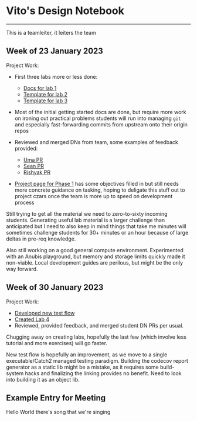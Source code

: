 # Vito's Design Notebook
----

This is a teamleiter, it leiters the team

## Week of 23 January 2023

Project Work:

* First three labs more or less done:
  * [Docs for lab 1](https://github.com/NYU-Processor-Design/nyu-processor-design.github.io/commit/7061d0209f23bdd6022afa326068f4be901e4920)
  * [Template for lab 2](https://github.com/NYU-Processor-Design/onboarding-lab-2/commit/3b1b402d5721667be2209e1e597a27c981b781e7)
  * [Template for lab 3](https://github.com/NYU-Processor-Design/onboarding-lab-3/commit/ac355f1f057fac2b15ed900f7f2b68de1d731105)

* Most of the initial getting started docs are done, but require more work on
  ironing out practical problems students will run into managing `git` and
  especially fast-forwarding commits from upstream onto their origin repos

* Reviewed and merged DNs from team, some examples of feedback provided:
  * [Uma PR](https://github.com/NYU-Processor-Design/nyu-processor-design.github.io/pull/5)
  * [Sean PR](https://github.com/NYU-Processor-Design/nyu-processor-design.github.io/pull/7)
  * [Rishyak PR](https://github.com/NYU-Processor-Design/nyu-processor-design.github.io/pull/11)

* [Project page for Phase 1](https://github.com/orgs/NYU-Processor-Design/projects/2)
  has some objectives filled in but still needs more concrete guidance on tasking,
  hoping to deligate this stuff out to project czars once the team is more up to
  speed on development process

Still trying to get all the material we need to zero-to-sixty incoming students.
Generating useful lab material is a larger challenge than anticipated but I need
to also keep in mind things that take me minutes will sometimes challenge
students for 30+ minutes or an hour because of large deltas in pre-req knowledge.

Also still working on a good general compute environment. Experimented with
an Anubis playground, but memory and storage limits quickly made it non-viable.
Local development guides are perilous, but might be the only way forward.

## Week of 30 January 2023

Project Work:

* [Developed new test flow](https://github.com/NYU-Processor-Design/component-template/commit/b203d2165fb1f9237e4bcb5524e8271291ea15bf)
* [Created Lab 4](https://github.com/NYU-Processor-Design/onboarding-lab-4)
* Reviewed, provided feedback, and merged student DN PRs per usual.


Chugging away on creating labs, hopefully the last few (which involve less
tutorial and more exercises) will go faster.

New test flow is hopefully an improvement, as we move to a single executable/Catch2
managed testing paradigm. Building the codecov report generator as a static lib
might be a mistake, as it requires some build-system hacks and finalizing the
linking provides no benefit. Need to look into building it as an object lib.

## Example Entry for Meeting

Hello World there's song that we're singing
